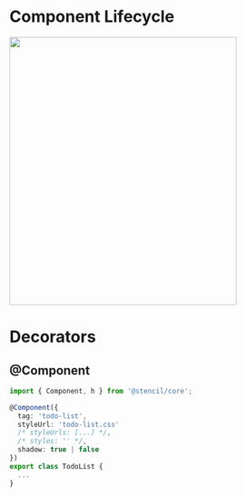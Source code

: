 # Component Lifecycle

<img src="../assets/images/stencil-lifecycle.png" width="400" height="473">

# Decorators

## @Component

```ts
import { Component, h } from '@stencil/core';

@Component({
  tag: 'todo-list',
  styleUrl: 'todo-list.css'
  /* styleUrls: [...] */,
  /* styles: '' */,
  shadow: true | false
})
export class TodoList {
  ...
}
```
